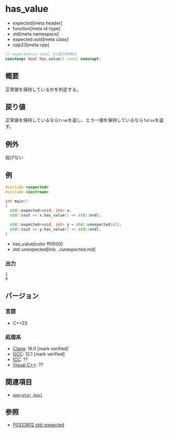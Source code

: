 # has_value
* expected[meta header]
* function[meta id-type]
* std[meta namespace]
* expected.void[meta class]
* cpp23[meta cpp]

```cpp
// expected<cv void, E>部分特殊化
constexpr bool has_value() const noexcept;
```

## 概要
正常値を保持しているかを判定する。


## 戻り値
正常値を保持しているなら`true`を返し、エラー値を保持しているなら`false`を返す。


## 例外
投げない


## 例
```cpp example
#include <expected>
#include <iostream>

int main()
{
  std::expected<void, int> x;
  std::cout << x.has_value() << std::endl;

  std::expected<void, int> y = std::unexpected{42};
  std::cout << y.has_value() << std::endl;
}
```
* has_value[color ff0000]
* std::unexpected[link ../unexpected.md]

### 出力
```
1
0
```


## バージョン
### 言語
- C++23

### 処理系
- [Clang](/implementation.md#clang): 16.0 [mark verified]
- [GCC](/implementation.md#gcc): 12.1 [mark verified]
- [ICC](/implementation.md#icc): ??
- [Visual C++](/implementation.md#visual_cpp): ??


## 関連項目
- [`operator bool`](op_bool.md)


## 参照
- [P0323R12 std::expected](https://www.open-std.org/jtc1/sc22/wg21/docs/papers/2022/p0323r12.html)
